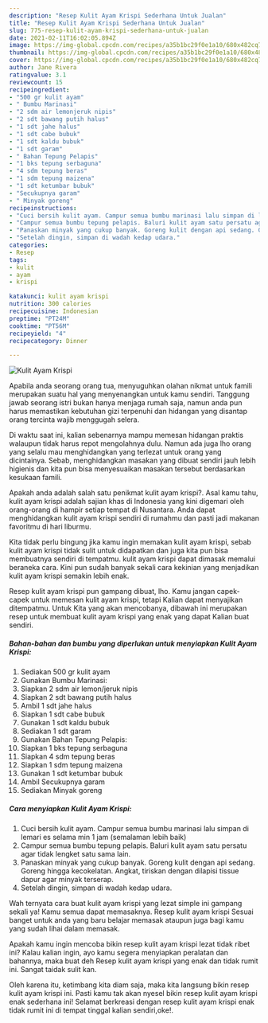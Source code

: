 ```yaml
---
description: "Resep Kulit Ayam Krispi Sederhana Untuk Jualan"
title: "Resep Kulit Ayam Krispi Sederhana Untuk Jualan"
slug: 775-resep-kulit-ayam-krispi-sederhana-untuk-jualan
date: 2021-02-11T16:02:05.894Z
image: https://img-global.cpcdn.com/recipes/a35b1bc29f0e1a10/680x482cq70/kulit-ayam-krispi-foto-resep-utama.jpg
thumbnail: https://img-global.cpcdn.com/recipes/a35b1bc29f0e1a10/680x482cq70/kulit-ayam-krispi-foto-resep-utama.jpg
cover: https://img-global.cpcdn.com/recipes/a35b1bc29f0e1a10/680x482cq70/kulit-ayam-krispi-foto-resep-utama.jpg
author: Jane Rivera
ratingvalue: 3.1
reviewcount: 15
recipeingredient:
- "500 gr kulit ayam"
- " Bumbu Marinasi"
- "2 sdm air lemonjeruk nipis"
- "2 sdt bawang putih halus"
- "1 sdt jahe halus"
- "1 sdt cabe bubuk"
- "1 sdt kaldu bubuk"
- "1 sdt garam"
- " Bahan Tepung Pelapis"
- "1 bks tepung serbaguna"
- "4 sdm tepung beras"
- "1 sdm tepung maizena"
- "1 sdt ketumbar bubuk"
- "Secukupnya garam"
- " Minyak goreng"
recipeinstructions:
- "Cuci bersih kulit ayam. Campur semua bumbu marinasi lalu simpan di lemari es selama min 1 jam (semalaman lebih baik)"
- "Campur semua bumbu tepung pelapis. Baluri kulit ayam satu persatu agar tidak lengket satu sama lain."
- "Panaskan minyak yang cukup banyak. Goreng kulit dengan api sedang. Goreng hingga kecokelatan. Angkat, tiriskan dengan dilapisi tissue dapur agar minyak terserap."
- "Setelah dingin, simpan di wadah kedap udara."
categories:
- Resep
tags:
- kulit
- ayam
- krispi

katakunci: kulit ayam krispi 
nutrition: 300 calories
recipecuisine: Indonesian
preptime: "PT24M"
cooktime: "PT56M"
recipeyield: "4"
recipecategory: Dinner

---
```



![Kulit Ayam Krispi](https://img-global.cpcdn.com/recipes/a35b1bc29f0e1a10/680x482cq70/kulit-ayam-krispi-foto-resep-utama.jpg)

Apabila anda seorang orang tua, menyuguhkan olahan nikmat untuk famili merupakan suatu hal yang menyenangkan untuk kamu sendiri. Tanggung jawab seorang istri bukan hanya menjaga rumah saja, namun anda pun harus memastikan kebutuhan gizi terpenuhi dan hidangan yang disantap orang tercinta wajib menggugah selera.

Di waktu  saat ini, kalian sebenarnya mampu memesan hidangan praktis walaupun tidak harus repot mengolahnya dulu. Namun ada juga lho orang yang selalu mau menghidangkan yang terlezat untuk orang yang dicintainya. Sebab, menghidangkan masakan yang dibuat sendiri jauh lebih higienis dan kita pun bisa menyesuaikan masakan tersebut berdasarkan kesukaan famili. 



Apakah anda adalah salah satu penikmat kulit ayam krispi?. Asal kamu tahu, kulit ayam krispi adalah sajian khas di Indonesia yang kini digemari oleh orang-orang di hampir setiap tempat di Nusantara. Anda dapat menghidangkan kulit ayam krispi sendiri di rumahmu dan pasti jadi makanan favoritmu di hari liburmu.

Kita tidak perlu bingung jika kamu ingin memakan kulit ayam krispi, sebab kulit ayam krispi tidak sulit untuk didapatkan dan juga kita pun bisa membuatnya sendiri di tempatmu. kulit ayam krispi dapat dimasak memalui beraneka cara. Kini pun sudah banyak sekali cara kekinian yang menjadikan kulit ayam krispi semakin lebih enak.

Resep kulit ayam krispi pun gampang dibuat, lho. Kamu jangan capek-capek untuk memesan kulit ayam krispi, tetapi Kalian dapat menyajikan ditempatmu. Untuk Kita yang akan mencobanya, dibawah ini merupakan resep untuk membuat kulit ayam krispi yang enak yang dapat Kalian buat sendiri.

<!--inarticleads1-->

##### Bahan-bahan dan bumbu yang diperlukan untuk menyiapkan Kulit Ayam Krispi:

1. Sediakan 500 gr kulit ayam
1. Gunakan  Bumbu Marinasi:
1. Siapkan 2 sdm air lemon/jeruk nipis
1. Siapkan 2 sdt bawang putih halus
1. Ambil 1 sdt jahe halus
1. Siapkan 1 sdt cabe bubuk
1. Gunakan 1 sdt kaldu bubuk
1. Sediakan 1 sdt garam
1. Gunakan  Bahan Tepung Pelapis:
1. Siapkan 1 bks tepung serbaguna
1. Siapkan 4 sdm tepung beras
1. Siapkan 1 sdm tepung maizena
1. Gunakan 1 sdt ketumbar bubuk
1. Ambil Secukupnya garam
1. Sediakan  Minyak goreng




<!--inarticleads2-->

##### Cara menyiapkan Kulit Ayam Krispi:

1. Cuci bersih kulit ayam. Campur semua bumbu marinasi lalu simpan di lemari es selama min 1 jam (semalaman lebih baik)
1. Campur semua bumbu tepung pelapis. Baluri kulit ayam satu persatu agar tidak lengket satu sama lain.
1. Panaskan minyak yang cukup banyak. Goreng kulit dengan api sedang. Goreng hingga kecokelatan. Angkat, tiriskan dengan dilapisi tissue dapur agar minyak terserap.
1. Setelah dingin, simpan di wadah kedap udara.




Wah ternyata cara buat kulit ayam krispi yang lezat simple ini gampang sekali ya! Kamu semua dapat memasaknya. Resep kulit ayam krispi Sesuai banget untuk anda yang baru belajar memasak ataupun juga bagi kamu yang sudah lihai dalam memasak.

Apakah kamu ingin mencoba bikin resep kulit ayam krispi lezat tidak ribet ini? Kalau kalian ingin, ayo kamu segera menyiapkan peralatan dan bahannya, maka buat deh Resep kulit ayam krispi yang enak dan tidak rumit ini. Sangat taidak sulit kan. 

Oleh karena itu, ketimbang kita diam saja, maka kita langsung bikin resep kulit ayam krispi ini. Pasti kamu tak akan nyesel bikin resep kulit ayam krispi enak sederhana ini! Selamat berkreasi dengan resep kulit ayam krispi enak tidak rumit ini di tempat tinggal kalian sendiri,oke!.

